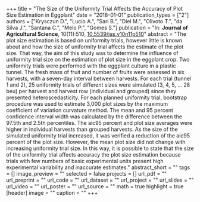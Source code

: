 +++
title = "The Size of the Uniformity Trial Affects the Accuracy of Plot Size Estimation in Eggplant"
date = "2018-01-01"
publication_types = ["2"]
authors = ["Krysczun D.", "Lucio A.", "Sari B.", "Diel M.", "Olivoto T.", "da Silva J.", "Santana C.", "Melo P.", "Gomes S."]
publication = "In: **Journal of Agricultural Science**, 10(11):510, [10.5539/jas.v10n11p510](10.5539/jas.v10n11p510)"
abstract = "The plot size estimation is based on uniformity trials, however little is known about and how the size of uniformity trial affects the estimate of the plot size. That way, the aim of this study was to determine the influence of uniformity trial size on the estimation of plot size in the eggplant crop. Two uniformity trials were performed with the eggplant culture in a plastic tunnel. The fresh mass of fruit and number of fruits were assessed in six harvests, with a seven-day interval between harvests. For each trial (tunnel 1 and 2), 25 uniformity trials of different sizes were simulated (3, 4, 5, &hellip; 28 beu) per harvest and harvest row (individual and grouped) since they presented heteroscedasticity. For each planned uniformity trial, bootstrap procedure was used to estimate 3,000 plot sizes by the maximum coefficient of variation curvature method. The mean and 95 percent confidence interval width was calculated by the difference between the 97.5th and 2.5th percentiles. The aic95 percent and plot size averages were higher in individual harvests than grouped harvests. As the size of the simulated uniformity trial increased, it was verified a reduction of the aic95 percent of the plot size. However, the mean plot size did not change with increasing uniformity trial size. In this way, it is possible to state that the size of the uniformity trial affects accuracy the plot size estimation because trials with few numbers of basic experimental units present high experimental variability and inaccurate estimates."
abstract_short = ""
tags = []
image_preview = ""
selected = false
projects = []
url_pdf = ""
url_preprint = ""
url_code = ""
url_dataset = ""
url_project = ""
url_slides = ""
url_video = ""
url_poster = ""
url_source = ""
math = true
highlight = true
[header]
image = ""
caption = ""
+++
